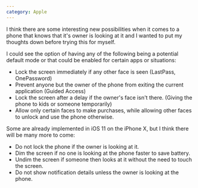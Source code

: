 ```yaml
---
category: Apple
---
```


I think there are some interesting new possibilities when it comes to a phone that knows that it's owner is looking at it and I wanted to put my thoughts down before trying this for myself.

I could see the option of having any of the following being a potential default mode or that could be enabled for certain apps or situations:

- Lock the screen immediately if any other face is seen (LastPass, OnePassword)
- Prevent anyone but the owner of the phone from exiting the current application (Guided Access)
- Lock the screen after a delay if the owner's face isn't there. (Giving the phone to kids or someone temporarily)
- Allow only certain faces to make purchases, while allowing other faces to unlock and use the phone otherwise.

Some are already implemented in iOS 11 on the iPhone X, but I think there will be many more to come:

- Do not lock the phone if the owner is looking at it.
- Dim the screen if no one is looking at the phone faster to save battery.
- Undim the screen if someone then looks at it without the need to touch the screen.
- Do not show notification details unless the owner is looking at the phone.
